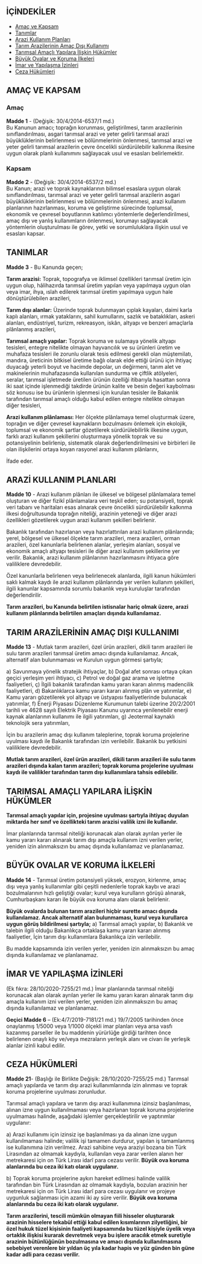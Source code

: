 ## İÇİNDEKİLER

- [Amaç ve Kapsam](#amaç-ve-kapsam)
- [Tanımlar](#tanımlar)
- [Arazi Kullanım Planları](#arazi-kullanım-planları)
- [Tarım Arazilerinin Amaç Dışı Kullanımı](#tarım-arazilerinin-amaç-dışı-kullanımı)
- [Tarımsal Amaçlı Yapılara İlişkin Hükümler](#tarımsal-amaçlı-yapılara-ilişkin-hükümler)
- [Büyük Ovalar ve Koruma İlkeleri](#büyük-ovalar-ve-koruma-ilkeleri)
- [İmar ve Yapılaşma İzinleri](#imar-ve-yapılaşma-izinleri)
- [Ceza Hükümleri](#ceza-hükümleri)

## AMAÇ VE KAPSAM

### Amaç
**Madde 1** - (Değişik: 30/4/2014-6537/1 md.)  
Bu Kanunun amacı; toprağın korunması, geliştirilmesi, tarım arazilerinin sınıflandırılması, asgari tarımsal arazi ve yeter gelirli tarımsal arazi büyüklüklerinin belirlenmesi ve bölünmelerinin önlenmesi, tarımsal arazi ve yeter gelirli tarımsal arazilerin çevre öncelikli sürdürülebilir kalkınma ilkesine uygun olarak planlı kullanımını sağlayacak usul ve esasları belirlemektir.

### Kapsam
**Madde 2** - (Değişik: 30/4/2014-6537/2 md.)  
Bu Kanun; arazi ve toprak kaynaklarının bilimsel esaslara uygun olarak sınıflandırılması, tarımsal arazi ve yeter gelirli tarımsal arazilerin asgari büyüklüklerinin belirlenmesi ve bölünmelerinin önlenmesi, arazi kullanım planlarının hazırlanması, koruma ve geliştirme sürecinde toplumsal, ekonomik ve çevresel boyutlarının katılımcı yöntemlerle değerlendirilmesi, amaç dışı ve yanlış kullanımların önlenmesi, korumayı sağlayacak yöntemlerin oluşturulması ile görev, yetki ve sorumluluklara ilişkin usul ve esasları kapsar.

## TANIMLAR

**Madde 3** - Bu Kanunda geçen;

**Tarım arazisi:** Toprak, topografya ve iklimsel özellikleri tarımsal üretim için uygun olup, hâlihazırda tarımsal üretim yapılan veya yapılmaya uygun olan veya imar, ihya, ıslah edilerek tarımsal üretim yapılmaya uygun hale dönüştürülebilen arazileri,

**Tarım dışı alanlar:** Üzerinde toprak bulunmayan çıplak kayaları, daimi karla kaplı alanları, ırmak yataklarını, sahil kumullarını, sazlık ve bataklıkları, askeri alanları, endüstriyel, turizm, rekreasyon, iskân, altyapı ve benzeri amaçlarla plânlanmış arazileri,

**Tarımsal amaçlı yapılar:** Toprak koruma ve sulamaya yönelik altyapı tesisleri, entegre nitelikte olmayan hayvancılık ve su ürünleri üretim ve muhafaza tesisleri ile zorunlu olarak tesis edilmesi gerekli olan müştemilatı, mandıra, üreticinin bitkisel üretime bağlı olarak elde ettiği ürünü için ihtiyaç duyacağı yeterli boyut ve hacimde depolar, un değirmeni, tarım alet ve makinelerinin muhafazasında kullanılan sundurma ve çiftlik atölyeleri, seralar, tarımsal işletmede üretilen ürünün özelliği itibarıyla hasattan sonra iki saat içinde işlenmediği takdirde ürünün kalite ve besin değeri kaybolması söz konusu ise bu ürünlerin işlenmesi için kurulan tesisler ile Bakanlık tarafından tarımsal amaçlı olduğu kabul edilen entegre nitelikte olmayan diğer tesisleri,

**Arazi kullanım plânlaması:** Her ölçekte plânlamaya temel oluşturmak üzere, toprağın ve diğer çevresel kaynakların bozulmasını önlemek için ekolojik, toplumsal ve ekonomik şartlar gözetilerek sürdürülebilirlik ilkesine uygun, farklı arazi kullanım şekillerini oluşturmaya yönelik toprak ve su potansiyelinin belirlenip, sistematik olarak değerlendirilmesini ve birbirleri ile olan ilişkilerini ortaya koyan rasyonel arazi kullanım plânlarını,

İfade eder.

## ARAZİ KULLANIM PLANLARI

**Madde 10** - Arazi kullanım plânları ile ülkesel ve bölgesel plânlamalara temel oluşturan ve diğer fizikî plânlamalara veri teşkil eden; su potansiyeli, toprak veri tabanı ve haritaları esas alınarak çevre öncelikli sürdürülebilir kalkınma ilkesi doğrultusunda toprağın niteliği, arazinin yeteneği ve diğer arazi özellikleri gözetilerek uygun arazi kullanım şekilleri belirlenir.

Bakanlık tarafından hazırlanan veya hazırlattırılan arazi kullanım plânlarında; yerel, bölgesel ve ülkesel ölçekte tarım arazileri, mera arazileri, orman arazileri, özel kanunlarla belirlenen alanlar, yerleşim alanları, sosyal ve ekonomik amaçlı altyapı tesisleri ile diğer arazi kullanım şekillerine yer verilir. Bakanlık, arazi kullanım plânlarının hazırlanmasını ihtiyaca göre valiliklere devredebilir.

Özel kanunlarla belirlenen veya belirlenecek alanlarda, ilgili kanun hükümleri saklı kalmak kaydı ile arazi kullanım plânlarında yer verilen kullanım şekilleri, ilgili kanunlar kapsamında sorumlu bakanlık veya kuruluşlar tarafından değerlendirilir.

**Tarım arazileri, bu Kanunda belirtilen istisnalar hariç olmak üzere, arazi kullanım plânlarında belirtilen amaçları dışında kullanılamaz.**

## TARIM ARAZİLERİNİN AMAÇ DIŞI KULLANIMI

**Madde 13** - Mutlak tarım arazileri, özel ürün arazileri, dikili tarım arazileri ile sulu tarım arazileri tarımsal üretim amacı dışında kullanılamaz. Ancak, alternatif alan bulunmaması ve Kurulun uygun görmesi şartıyla; 

a) Savunmaya yönelik stratejik ihtiyaçlar,
b) Doğal afet sonrası ortaya çıkan geçici yerleşim yeri ihtiyacı,
c) Petrol ve doğal gaz arama ve işletme faaliyetleri,
ç) İlgili bakanlık tarafından kamu yararı kararı alınmış madencilik faaliyetleri,
d) Bakanlıklarca kamu yararı kararı alınmış plân ve yatırımlar,
e) Kamu yararı gözetilerek yol altyapı ve üstyapısı faaliyetlerinde bulunacak yatırımlar,
f) Enerji Piyasası Düzenleme Kurumunun talebi üzerine 20/2/2001 tarihli ve 4628 sayılı Elektrik Piyasası Kanunu uyarınca yenilenebilir enerji kaynak alanlarının kullanımı ile ilgili yatırımları,
g) Jeotermal kaynaklı teknolojik sera yatırımları,

İçin bu arazilerin amaç dışı kullanım taleplerine, toprak koruma projelerine uyulması kaydı ile Bakanlık tarafından izin verilebilir. Bakanlık bu yetkisini valiliklere devredebilir.

**Mutlak tarım arazileri, özel ürün arazileri, dikili tarım arazileri ile sulu tarım arazileri dışında kalan tarım arazileri; toprak koruma projelerine uyulması kaydı ile valilikler tarafından tarım dışı kullanımlara tahsis edilebilir.**

## TARIMSAL AMAÇLI YAPILARA İLİŞKİN HÜKÜMLER

**Tarımsal amaçlı yapılar için, projesine uyulması şartıyla ihtiyaç duyulan miktarda her sınıf ve özellikteki tarım arazisi valilik izni ile kullanılır.**

İmar planlarında tarımsal niteliği korunacak alan olarak ayrılan yerler ile kamu yararı kararı alınarak tarım dışı amaçla kullanım izni verilen yerler, yeniden izin alınmaksızın bu amaç dışında kullanılamaz ve planlanamaz.

## BÜYÜK OVALAR VE KORUMA İLKELERİ

**Madde 14** - Tarımsal üretim potansiyeli yüksek, erozyon, kirlenme, amaç dışı veya yanlış kullanımlar gibi çeşitli nedenlerle toprak kaybı ve arazi bozulmalarının hızlı geliştiği ovalar; kurul veya kurulların görüşü alınarak, Cumhurbaşkanı kararı ile büyük ova koruma alanı olarak belirlenir.

**Büyük ovalarda bulunan tarım arazileri hiçbir surette amacı dışında kullanılamaz. Ancak alternatif alan bulunmaması, kurul veya kurullarca uygun görüş bildirilmesi şartıyla;** 
a) Tarımsal amaçlı yapılar,
b) Bakanlık ve talebin ilgili olduğu Bakanlıkça ortaklaşa kamu yararı kararı alınmış faaliyetler,
İçin tarım dışı kullanımlara Bakanlıkça izin verilebilir.

Bu madde kapsamında izin verilen yerler, yeniden izin alınmaksızın bu amaç dışında kullanılamaz ve planlanamaz.

## İMAR VE YAPILAŞMA İZİNLERİ

(Ek fıkra: 28/10/2020-7255/21 md.) İmar planlarında tarımsal niteliği korunacak alan olarak ayrılan yerler ile kamu yararı kararı alınarak tarım dışı amaçla kullanım izni verilen yerler, yeniden izin alınmaksızın bu amaç dışında kullanılamaz ve planlanamaz. 

**Geçici Madde 6** – (Ek:4/7/2019-7181/21 md.) 
19/7/2005 tarihinden önce onaylanmış 1/5000 veya 1/1000 ölçekli imar planları veya arsa vasfı kazanmış parseller ile bu maddenin yürürlüğe girdiği tarihten önce belirlenen onaylı köy ve/veya mezraların yerleşik alanı ve civarı ile yerleşik alanlar izinli kabul edilir.

## CEZA HÜKÜMLERİ

**Madde 21**- (Başlığı ile Birlikte Değişik: 28/10/2020-7255/25 md.) 
Tarımsal amaçlı yapılarda ve tarım dışı arazi kullanımlarında izin alınması ve toprak koruma projelerine uyulması zorunludur. 

Tarımsal amaçlı yapılara ve tarım dışı arazi kullanımına izinsiz başlanılması, alınan izne uygun kullanılmaması veya hazırlanan toprak koruma projelerine uyulmaması halinde, aşağıdaki işlemler gerçekleştirilir ve yaptırımlar uygulanır:

a) Arazi kullanımı için izinsiz işe başlanılması ya da alınan izne uygun kullanılmaması halinde; valilik işi tamamen durdurur, yapılan iş tamamlanmış ise kullanımına izin verilmez. Arazi sahibine veya araziyi bozana bin Türk Lirasından az olmamak kaydıyla, kullanılan veya zarar verilen alanın her metrekaresi için on Türk Lirası idarî para cezası verilir. **Büyük ova koruma alanlarında bu ceza iki katı olarak uygulanır.**

b) Toprak koruma projelerine aykırı hareket edilmesi halinde valilik tarafından bin Türk Lirasından az olmamak kaydıyla, bozulan arazinin her metrekaresi için on Türk Lirası idarî para cezası uygulanır ve projeye uygunluk sağlanması için azami iki ay süre verilir. **Büyük ova koruma alanlarında bu ceza iki katı olarak uygulanır.**

**Tarım arazilerini, tescili mümkün olmayan fiili hisseler oluşturarak arazinin hisselere tekabül ettiği kabul edilen kısımlarının zilyetliğini, bir özel hukuk tüzel kişisinin faaliyeti kapsamında bu tüzel kişiyle üyelik veya ortaklık ilişkisi kurarak devretmek veya bu işlere aracılık etmek suretiyle arazinin bütünlüğünün bozulmasına ve amacı dışında kullanılmasına sebebiyet verenlere bir yıldan üç yıla kadar hapis ve yüz günden bin güne kadar adli para cezası verilir.**